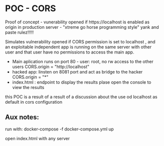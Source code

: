 # POC - CORS

Proof of concept - vunerability opened if https://localhost is enabled as origin in production server - "xtreme go horse programming style" yank and paste rulez!!!!!

Simulates vulnerability opened if CORS permission  is set to localhost , and an exploitable independent app is running on the same server with other user and that user have no permissions to access the main app.


- Main aplication runs on port 80 - user: root, no rw access to the other users CORS.origin = "http://localhost"
- hacked app: linsten on 8081 port and act as bridge to the hacker CORS.origin = "*"
- index.html : endpoint to display the results plase open the console to view the results



this POC is a result of a result of a discussion about the use od localhost as default in cors configuration

## Aux notes:

run with:
docker-compose -f docker-compose.yml up

open index.html with any server


